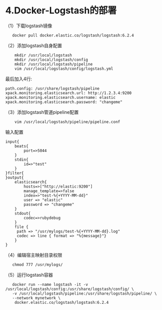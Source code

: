 # 4.Docker-Logstash的部署

（1）下载logstash镜像

```
   docker pull docker.elastic.co/logstash/logstash:6.2.4
```


（2）添加logstash自身配置

```
    mkdir /usr/local/logstash
    mkdir /usr/local/logstash/config
    mkdir /usr/local/logstash/pipeline
    vim /usr/local/logstash/config/logstash.yml
```

最后加入4行:

```
path.config: /usr/share/logstash/pipeline
xpack.monitoring.elasticsearch.url: http://1.2.3.4:9200
xpack.monitoring.elasticsearch.username: elastic
xpack.monitoring.elasticsearch.password: "changeme"
```


（3）添加logstash管道pipeline配置

```
    vim /usr/local/logstash/pipeline/pipeline.conf  
```
输入配置

```
input{
	beats{
		port=>5044
	}
	stdin{
		id=>"test"
	}
}filter{
}output{
	elasticsearch{
		hosts=>["http://elastic:9200"]
		manage_template=>false
		index=>"test-%{+YYYY-MM-dd}"
		user => "elastic"
        password => "changeme"
	}
	stdout{
		codec=>rubydebug
	}
	file {
     path => "/usr/mylogs/test-%{+YYYY-MM-dd}.log"
     codec => line { format => "%{message}"}
    }
}
```

（4）编辑宿主映射目录权限

```
   chmod 777 /usr/mylogs/
```

（5）运行logstash容器

```
   docker run --name logstash -it -v /usr/local/logstash/config:/usr/share/logstash/config/ \
   -v /usr/local/logstash/pipeline:/usr/share/logstash/pipeline/ \
   --network mynetwork \
    docker.elastic.co/logstash/logstash:6.2.4
```
